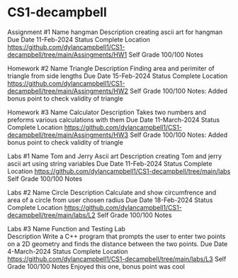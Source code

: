 # CS1-decampbell
Assignment #1
Name	hangman
Description	creating ascii art for hangman
Due Date	11-Feb-2024
Status	Complete
Location    https://github.com/dylancampbell1/CS1-decampbell/tree/main/Assingments/HW1
Self Grade	100/100
Notes	

Homework #2
Name    Triangle
Description	Finding area and perimiter of triangle from side lengths
Due Date	15-Feb-2024
Status	Complete
Location    https://github.com/dylancampbell1/CS1-decampbell/tree/main/Assingments/HW2
Self Grade	100/100
Notes: Added bonus point to check validity of triangle

Homework #3
Name    Calculator
Description	Takes two numbers and preforms various calculations with them
Due Date	11-March-2024
Status	Complete
Location    https://github.com/dylancampbell1/CS1-decampbell/tree/main/Assingments/HW3
Self Grade	100/100
Notes: Added bonus point to check validity of triangle

Labs #1
Name	Tom and Jerry Ascii art
Description	creating Tom and jerry ascii art using string variables
Due Date	11-Feb-2024
Status	Complete
Location    https://github.com/dylancampbell1/CS1-decampbell/tree/main/labs
Self Grade	100/100
Notes	

Labs #2
Name	Circle
Description	Calculate and show circumfrence and area of a circle from user chosen radius
Due Date	18-Feb-2024
Status	Complete
Location    https://github.com/dylancampbell1/CS1-decampbell/tree/main/labs/L2
Self Grade	100/100
Notes	

Labs #3
Name	Function and Testing Lab     
Description	Write a C++ program that prompts the user to enter two points on a 2D geometry and finds the distance between the two points.
Due Date	4-March-2024
Status	Complete
Location    https://github.com/dylancampbell1/CS1-decampbell/tree/main/labs/L3
Self Grade	100/100
Notes	Enjoyed this one, bonus point was cool